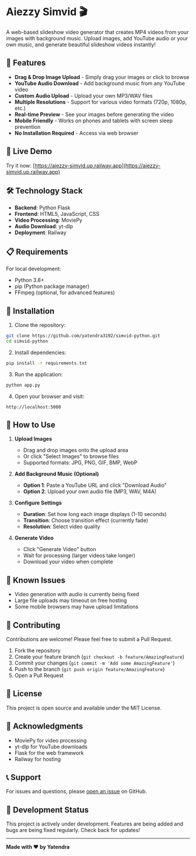 # Aiezzy Simvid 🎬

A web-based slideshow video generator that creates MP4 videos from your images with background music. Upload images, add YouTube audio or your own music, and generate beautiful slideshow videos instantly!

## 🌟 Features

- **Drag & Drop Image Upload** - Simply drag your images or click to browse
- **YouTube Audio Download** - Add background music from any YouTube video
- **Custom Audio Upload** - Upload your own MP3/WAV files
- **Multiple Resolutions** - Support for various video formats (720p, 1080p, etc.)
- **Real-time Preview** - See your images before generating the video
- **Mobile Friendly** - Works on phones and tablets with screen sleep prevention
- **No Installation Required** - Access via web browser

## 🚀 Live Demo

Try it now: [https://aiezzy-simvid.up.railway.app](https://aiezzy-simvid.up.railway.app)

## 🛠️ Technology Stack

- **Backend**: Python Flask
- **Frontend**: HTML5, JavaScript, CSS
- **Video Processing**: MoviePy
- **Audio Download**: yt-dlp
- **Deployment**: Railway

## 📋 Requirements

For local development:
- Python 3.8+
- pip (Python package manager)
- FFmpeg (optional, for advanced features)

## 🔧 Installation

1. Clone the repository:
```bash
git clone https://github.com/yatendra3192/simvid-python.git
cd simvid-python
```

2. Install dependencies:
```bash
pip install -r requirements.txt
```

3. Run the application:
```bash
python app.py
```

4. Open your browser and visit:
```
http://localhost:5000
```

## 📖 How to Use

1. **Upload Images**
   - Drag and drop images onto the upload area
   - Or click "Select Images" to browse files
   - Supported formats: JPG, PNG, GIF, BMP, WebP

2. **Add Background Music (Optional)**
   - **Option 1**: Paste a YouTube URL and click "Download Audio"
   - **Option 2**: Upload your own audio file (MP3, WAV, M4A)

3. **Configure Settings**
   - **Duration**: Set how long each image displays (1-10 seconds)
   - **Transition**: Choose transition effect (currently fade)
   - **Resolution**: Select video quality

4. **Generate Video**
   - Click "Generate Video" button
   - Wait for processing (larger videos take longer)
   - Download your video when complete

## 🐛 Known Issues

- Video generation with audio is currently being fixed
- Large file uploads may timeout on free hosting
- Some mobile browsers may have upload limitations

## 🤝 Contributing

Contributions are welcome! Please feel free to submit a Pull Request.

1. Fork the repository
2. Create your feature branch (`git checkout -b feature/AmazingFeature`)
3. Commit your changes (`git commit -m 'Add some AmazingFeature'`)
4. Push to the branch (`git push origin feature/AmazingFeature`)
5. Open a Pull Request

## 📄 License

This project is open source and available under the MIT License.

## 🙏 Acknowledgments

- MoviePy for video processing
- yt-dlp for YouTube downloads
- Flask for the web framework
- Railway for hosting

## 📞 Support

For issues and questions, please [open an issue](https://github.com/yatendra3192/simvid-python/issues) on GitHub.

## 🚧 Development Status

This project is actively under development. Features are being added and bugs are being fixed regularly. Check back for updates!

---

**Made with ❤️ by Yatendra**